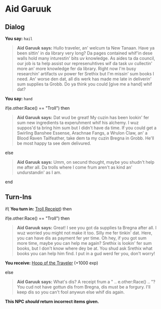 # Aid Garuuk

## Dialog

**You say:** `hail`



>**Aid Garuuk says:** Hullo traveler, an' welcum ta New Tanaan. Have ya been sittin' in da library very long? Da pages contained whif'in dese walls hold many inturestin' bits uv knowledge. As aides ta da council, our job is ta help assist our represenuhtives wif da task uv cullectin' more an' more knowledge fer da library. Right now I'm busy researchin' artifacts uv power fer Srethix but I'm missin' sum books I need. An' worse den dat, all dis werk has made me late in deliverin' sum supplies ta Grobb. Do ya think you could [give me a hand] whif dat?

**You say:** `hand`



if(e.other:Race() == "Troll") then



>**Aid Garuuk says:** Dat wud be great! My cuzin has been lookin' fer sum new ingredients ta experuhment whif his alchemy. I wuz suppos'd ta bring him sum but I didn't have da time. If you could get a Swirling Banshee Essense, Arachnae Fangs, a Wrulon Claw, an' a Blood Raven Tailfeather, take dem ta my cuzin Bregna in Grobb. He'll be most happy ta see dem delivured.


else



>**Aid Garuuk says:** Umm, on secund thought, maybe you shudn't help me after all. Da trolls where I come frum aren't as kind an' undurstandin' as I am.

end

## Turn-Ins



if( **You turn in:** [Troll Receipt](/item/28740)) then 


if(e.other:Race() == "Troll") then



>**Aid Garuuk says:** Great! I see you got da supplies ta Bregna after all. I wuz worried you might not make it too. Silly me fer tinkin' dat. Here, you can have dis as payment fer yer time. Oh hey, if you got sum more time, maybe you can help me again? Srethix is lookin' fer sum books, but I don't know where dey be at. You shud ask Srethix what books you can help him find. I put in a gud werd fer you, don't worry!



 **You receive:**  [Hoop of the Traveler](/item/2418) (+1000 exp)


else



>**Aid Garuuk says:** What's dis? A receipt frum a " .. e.other:Race() .. "? You cud not have gottun dis from Bregna, dis must be a forgury. I'll keep dis so you can't fool anywun else whif dis again.


**This NPC *should* return incorrect items given.**
